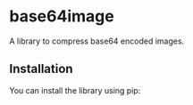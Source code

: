 # base64image

A library to compress base64 encoded images.

## Installation

You can install the library using pip:
